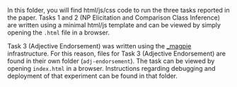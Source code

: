 In this folder, you will find html/js/css code to run the three tasks reported in the paper. 
Tasks 1 and 2 (NP Elicitation and Comparison Class Inference) are written using a minimal html/js template and can be viewed by simply opening the `.html` file in a browser.

Task 3 (Adjective Endorsement) was written using the [_magpie](https://magpie-ea.github.io/magpie-site/) infrastructure. For this reason, files for Task 3 (Adjective Endorsement) are found in their own folder (`adj-endorsement`). 
The task can be viewed by opening `index.html` in a browser.
Instructions regarding debugging and deployment of that experiment can be found in that folder.
